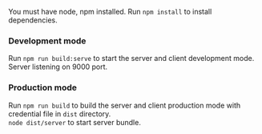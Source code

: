 You must have node, npm installed.
Run `npm install` to install dependencies.

### Development mode

Run `npm run build:serve` to start the server and client development mode.<br />
Server listening on 9000 port.

### Production mode

Run `npm run build` to build the server and client production mode with credential file in `dist` directory.<br />
`node dist/server` to start server bundle.

